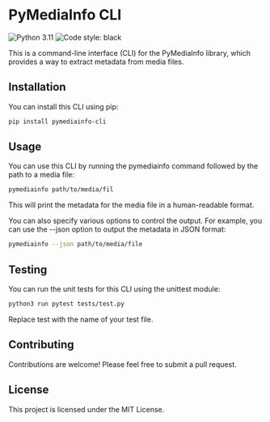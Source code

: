 # PyMediaInfo CLI

![Python 3.11](https://img.shields.io/badge/python-3.11-blue.svg)
![Code style: black](https://img.shields.io/badge/code%20style-black-000000.svg)

This is a command-line interface (CLI) for the PyMediaInfo library, which provides a way to extract metadata from media files.

## Installation

You can install this CLI using pip:

```bash
pip install pymediainfo-cli
```
## Usage
You can use this CLI by running the pymediainfo command followed by the path to a media file:
```bash
pymediainfo path/to/media/fil
```

This will print the metadata for the media file in a human-readable format.

You can also specify various options to control the output. For example, you can use the --json option to output the metadata in JSON format:
```bash
pymediainfo --json path/to/media/file
```

## Testing
You can run the unit tests for this CLI using the unittest module:
```bash
python3 run pytest tests/test.py
```

Replace test with the name of your test file.


## Contributing
Contributions are welcome! Please feel free to submit a pull request.

## License
This project is licensed under the MIT License.
